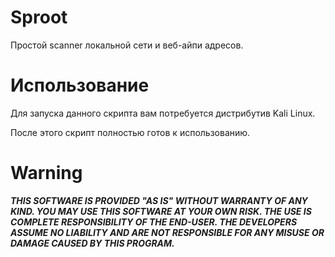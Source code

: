 # Sproot
Простой scanner локальной сети и веб-айпи адресов. 

# Использование 
Для запуска данного скрипта вам потребуется дистрибутив Kali Linux. 

После этого скрипт полностью готов к использованию. 

# Warning
_**THIS SOFTWARE IS PROVIDED "AS IS" WITHOUT WARRANTY OF ANY KIND. YOU MAY USE THIS SOFTWARE AT YOUR OWN RISK. THE USE IS COMPLETE RESPONSIBILITY OF THE END-USER. THE DEVELOPERS ASSUME NO LIABILITY AND ARE NOT RESPONSIBLE FOR ANY MISUSE OR DAMAGE CAUSED BY THIS PROGRAM.**_
